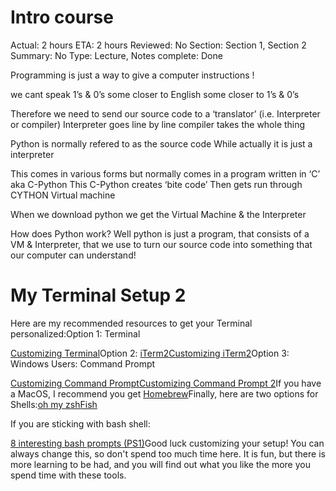 # Intro course

Actual: 2 hours
ETA: 2 hours
Reviewed: No
Section: Section 1, Section 2
Summary: No
Type: Lecture, Notes
complete: Done

Programming is just a way to give a computer instructions !

we cant speak 1’s & 0’s 
some closer to English 
some closer to 1’s & 0’s 

Therefore we need to send our source code to a ‘translator’ (i.e. Interpreter or compiler)
Interpreter goes line by line
compiler takes the whole thing

Python is normally refered to as the source code
While actually it is just a interpreter

This comes in various forms but normally comes in a program written in  ‘C’ aka C-Python
This C-Python creates ‘bite code’ 
Then gets run through CYTHON Virtual machine 

When we download python we get the Virtual Machine & the Interpreter

How does Python work?
Well python is just a program, that consists of a VM & Interpreter, that we use to turn our source code into something that our computer can understand!

# **My Terminal Setup 2**

Here are my recommended resources to get your Terminal personalized:Option 1: Terminal

[Customizing Terminal](http://osxdaily.com/2013/02/05/improve-terminal-appearance-mac-os-x/)Option 2: [iTerm2](https://www.iterm2.com/index.html)[Customizing iTerm2](http://sourabhbajaj.com/mac-setup/iTerm/README.html)Option 3: Windows Users: Command Prompt

[Customizing Command Prompt](https://www.howtogeek.com/howto/16815/how-to-personalize-the-windows-command-prompt/)[Customizing Command Prompt 2](https://lifehacker.com/5834755/how-can-i-make-the-windows-command-prompt-better)If you have a MacOS, I recommend you get [Homebrew](https://brew.sh/)Finally, here are two options for Shells:[oh my zsh](http://ohmyz.sh/)[Fish](https://fishshell.com/)

If you are sticking with bash shell:

[8 interesting bash prompts (PS1)](https://www.maketecheasier.com/8-useful-and-interesting-bash-prompts/)Good luck customizing your setup! You can always change this, so don't spend too much time here. It is fun, but there is more learning to be had, and you will find out what you like the more you spend time with these tools.
